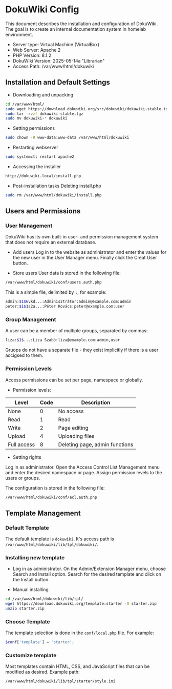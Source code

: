 # DokuWiki Config

This document describes the installation and configuration of DokuWiki. The goal is to create an internal documentation system in homelab environment.

- Server type: Virtual Machine (VirtualBox)
- Web Server: Apache 2
- PHP Version: 8.1.2
- DokuWiki Version: 2025-05-14a "Librarian"
- Access Path: /var/www/html/dokuwiki


## Installation and Default Settings

- Downloading and unpacking
```bash
cd /var/www/html/
sudo wget https://download.dokuwiki.org/src/dokuwiki/dokuwiki-stable.tgz
sudo tar -xvzf dokuwiki-stable.tgz
sudo mv dokuwiki-* dokuwiki
```

- Setting permissions
```bash
sudo chown -R www-data:www-data /var/www/html/dokuwiki
```

- Restarting webserver
```bash
sudo systemctl restart apache2
```

- Accessing the installer
```bash
http://dokuwiki.local/install.php
```

- Post-installation tasks
Deleting install.php
```bash
sudo rm /var/www/html/dokuwiki/install.php
```


## Users and Permissions

### User Management

DokuWiki has its own built-in user- and permission management system that does not require an external database.

- Add users
Log in to the website as administrator and enter the values for the new user in the User Manager menu. Finally click the Creat User button.

- Store users
User data is stored in the following file:
```bash
/var/www/html/dokuwiki/conf/users.auth.php
```
This is a simple file, delimited by ```:```, for example:
```bash
admin:$1$6vkd...:Adminisztrátor:admin@example.com:admin
peter:$1$1s2a...:Péter Kovács:peter@example.com:user
```

### Group Management

A user can be a member of multiple groups, separated by commas:
```bash
liza:$1$...:Liza Szabó:liza@example.com:admin,user
```
Gruops do not have a separate file - they exist implicitly if there is a user accigsed to them.

### Permission Levels

Access permissions can be set per page, namespace or globally.

- Permission levels:

| Level       | Code | Description                    |
|-------------|------|--------------------------------|
| None        | 0    | No access                      |
| Read        | 1    | Read                           |
| Write       | 2    | Page editing                   |
| Upload      | 4    | Uploading files                |
| Full access | 8    | Deleting page, admin functions |

- Setting rights

Log in as administrator. Open the Access Control List Management menu and enter the desired namespace or page. Assign permission levels to the users or groups.

The configuration is stored in the following file:
```bash
/var/www/html/dokuwiki/conf/acl.auth.php
```


## Template Management

### Default Template

The default template is ```dokuwiki```.
It's access path is ```/var/www/html/dokuwiki/lib/tpl/dokuwiki/```.

### Installing new template

- Log in as administrator. On the Admin/Extension Manager menu, choose Search and Install option. Search for the desired template and click on the Install button.

- Manual installing
```bash
cd /var/www/html/dokuwiki/lib/tpl/
wget https://download.dokuwiki.org/template:starter -O starter.zip
unzip starter.zip
```

### Choose Template

The template selection is done in the ```conf/local.php``` file. For example:
```php
$conf['template'] = 'starter';
```

### Customize template

Most templates contain HTML, CSS, and JavaScript files that can be modified as desired. Example path:
```bash
/var/www/html/dokuwiki/lib/tpl/starter/style.ini
```
